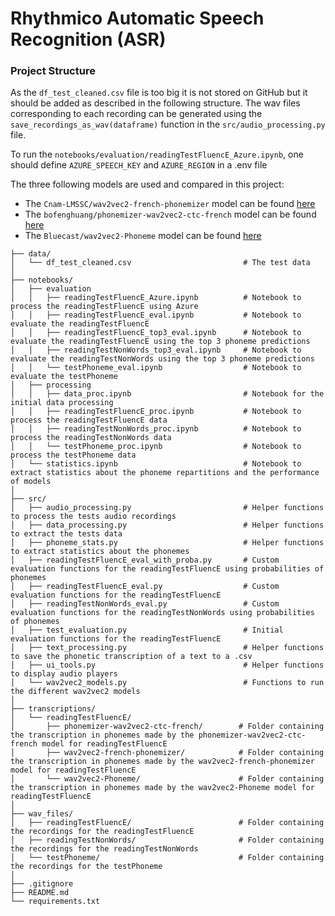 # Rhythmico Automatic Speech Recognition (ASR)

### Project Structure

As the `df_test_cleaned.csv` file is too big it is not stored on GitHub but it should be added as described in the following structure.
The wav files corresponding to each recording can be generated using the `save_recordings_as_wav(dataframe)` function in the `src/audio_processing.py` file.

To run the `notebooks/evaluation/readingTestFluencE_Azure.ipynb`, one should define `AZURE_SPEECH_KEY` and `AZURE_REGION` in a .env file

The three following models are used and compared in this project:
- The `Cnam-LMSSC/wav2vec2-french-phonemizer` model can be found [here](https://huggingface.co/Cnam-LMSSC/wav2vec2-french-phonemizer)
- The `bofenghuang/phonemizer-wav2vec2-ctc-french` model can be found [here](https://huggingface.co/bofenghuang/phonemizer-wav2vec2-ctc-french/tree/main)
- The `Bluecast/wav2vec2-Phoneme` model can be found [here](https://huggingface.co/Bluecast/wav2vec2-Phoneme)

```
├── data/
│   └── df_test_cleaned.csv                         # The test data
│ 
├── notebooks/
│   ├── evaluation
│   │   ├── readingTestFluencE_Azure.ipynb          # Notebook to process the readingTestFluencE using Azure              
│   │   ├── readingTestFluencE_eval.ipynb           # Notebook to evaluate the readingTestFluencE
│   │   ├── readingTestFluencE_top3_eval.ipynb      # Notebook to evaluate the readingTestFluencE using the top 3 phoneme predictions
│   │   ├── readingTestNonWords_top3_eval.ipynb     # Notebook to evaluate the readingTestNonWords using the top 3 phoneme predictions
│   │   └── testPhoneme_eval.ipynb                  # Notebook to evaluate the testPhoneme
│   ├── processing
│   │   ├── data_proc.ipynb                         # Notebook for the initial data processing
│   │   ├── readingTestFluencE_proc.ipynb           # Notebook to process the readingTestFluencE data
│   │   ├── readingTestNonWords_proc.ipynb          # Notebook to process the readingTestNonWords data
│   │   └── testPhoneme_proc.ipynb                  # Notebook to process the testPhoneme data
│   └── statistics.ipynb                            # Notebook to extract statistics about the phoneme repartitions and the performance of models
│
├── src/                         
│   ├── audio_processing.py                         # Helper functions to process the tests audio recordings  
│   ├── data_processing.py                          # Helper functions to extract the tests data
│   ├── phoneme_stats.py                            # Helper functions to extract statistics about the phonemes
│   ├── readingTestFluencE_eval_with_proba.py       # Custom evaluation functions for the readingTestFluencE using probabilities of phonemes
│   ├── readingTestFluencE_eval.py                  # Custom evaluation functions for the readingTestFluencE
│   ├── readingTestNonWords_eval.py                 # Custom evaluation functions for the readingTestNonWords using probabilities of phonemes
│   ├── test_evaluation.py                          # Initial evaluation functions for the readingTestFluencE
│   ├── text_processing.py                          # Helper functions to save the phonetic transcription of a text to a .csv
│   ├── ui_tools.py                                 # Helper functions to display audio players
│   └── wav2vec2_models.py                          # Functions to run the different wav2vec2 models
│
├── transcriptions/
│   └── readingTestFluencE/                        
│       ├── phonemizer-wav2vec2-ctc-french/        # Folder containing the transcription in phonemes made by the phonemizer-wav2vec2-ctc-french model for readingTestFluencE
│       ├── wav2vec2-french-phonemizer/            # Folder containing the transcription in phonemes made by the wav2vec2-french-phonemizer model for readingTestFluencE
│       └── wav2vec2-Phoneme/                      # Folder containing the transcription in phonemes made by the wav2vec2-Phoneme model for readingTestFluencE
│
├── wav_files/
│   ├── readingTestFluencE/                        # Folder containing the recordings for the readingTestFluencE
│   ├── readingTestNonWords/                       # Folder containing the recordings for the readingTestNonWords           
│   └── testPhoneme/                               # Folder containing the recordings for the testPhoneme
│
├── .gitignore
├── README.md
└── requirements.txt
```
